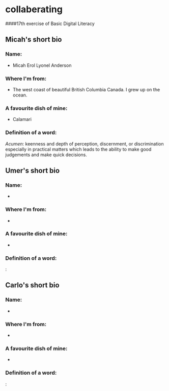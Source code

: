 # collaberating
####17th exercise of Basic Digital Literacy

## Micah's short bio

### Name:
- Micah Erol Lyonel Anderson

### Where I'm from:
- The west coast of beautiful British Columbia Canada. I grew up on the ocean.

### A favourite dish of mine:
- Calamari

### Definition of a word:

*Acumen*: keenness and depth of perception, discernment, or discrimination especially in practical matters which leads to the ability to make good judgements and make quick decisions.

## Umer's short bio

### Name:
- 

### Where I'm from:
- 

### A favourite dish of mine:
- 

### Definition of a word:

*<word goes here>*: <definition goes here>

## Carlo's short bio

### Name:
- 

### Where I'm from:
- 

### A favourite dish of mine:
- 

### Definition of a word:

*<word goes here>*: <definition goes here>

